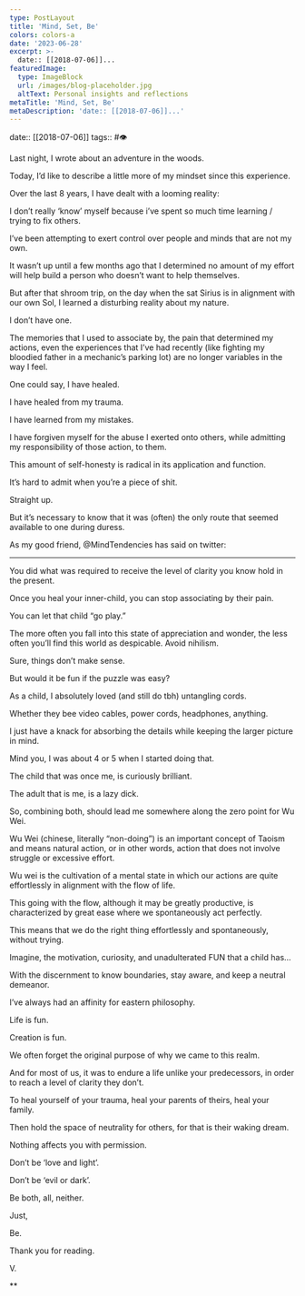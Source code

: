 ```yaml
---
type: PostLayout
title: 'Mind, Set, Be'
colors: colors-a
date: '2023-06-28'
excerpt: >-
  date:: [[2018-07-06]]...
featuredImage:
  type: ImageBlock
  url: /images/blog-placeholder.jpg
  altText: Personal insights and reflections
metaTitle: 'Mind, Set, Be'
metaDescription: 'date:: [[2018-07-06]]...'
---
```


date:: [[2018-07-06]]
tags:: #👁 

Last night, I wrote about an adventure in the woods.

  

Today, I’d like to describe a little more of my mindset since this experience.

  

Over the last 8 years, I have dealt with a looming reality:

  

I don’t really ‘know’ myself because i’ve spent so much time learning / trying to fix others.

  

I’ve been attempting to exert control over people and minds that are not my own.

  

It wasn’t up until a few months ago that I determined no amount of my effort will help build a person who doesn’t want to help themselves.

  

But after that shroom trip, on the day when the sat Sirius is in alignment with our own Sol, I learned a disturbing reality about my nature.

  

I don’t have one.

  

The memories that I used to associate by, the pain that determined my actions, even the experiences that I’ve had recently (like fighting my bloodied father in a mechanic’s parking lot) are no longer variables in the way I feel.

  

One could say, I have healed.

  

I have healed from my trauma.

  

I have learned from my mistakes.

  

I have forgiven myself for the abuse I exerted onto others, while admitting my responsibility of those action, to them.

  

This amount of self-honesty is radical in its application and function. 

  

It’s hard to admit when you’re a piece of shit.

  

Straight up.

  

But it’s necessary to know that it was (often) the only route that seemed available to one during duress.

  

As my good friend, @MindTendencies has said on twitter:

  

---

  

You did what was required to receive the level of clarity you know hold in the present.

  

Once you heal your inner-child, you can stop associating by their pain.

  

You can let that child “go play.”

  

The more often you fall into this state of appreciation and wonder, the less often you’ll find this world as despicable. Avoid nihilism.

  

Sure, things don’t make sense.

  

But would it be fun if the puzzle was easy?

  

As a child, I absolutely loved (and still do tbh) untangling cords.

  

Whether they bee video cables, power cords, headphones, anything.

  

I just have a knack for absorbing the details while keeping the larger picture in mind.

  

Mind you, I was about 4 or 5 when I started doing that.

  

The child that was once me, is curiously brilliant.

  

The adult that is me, is a lazy dick.

  

So, combining both, should lead me somewhere along the zero point for Wu Wei.

  

Wu Wei (chinese, literally “non-doing”) is an important concept of Taoism and means natural action, or in other words, action that does not involve struggle or excessive effort. 

  

Wu wei is the cultivation of a mental state in which our actions are quite effortlessly in alignment with the flow of life. 

  

This going with the flow, although it may be greatly productive, is characterized by great ease where we spontaneously act perfectly.

  

This means that we do the right thing effortlessly and spontaneously, without trying.

  

Imagine, the motivation, curiosity, and unadulterated FUN that a child has…

  

With the discernment to know boundaries, stay aware, and keep a neutral demeanor.

  

I’ve always had an affinity for eastern philosophy.

  

Life is fun.

  

Creation is fun.

  

We often forget the original purpose of why we came to this realm.

  

And for most of us, it was to endure a life unlike your predecessors, in order to reach a level of clarity they don’t.

  

To heal yourself of your trauma, heal your parents of theirs, heal your family.

  

Then hold the space of neutrality for others, for that is their waking dream.

  

Nothing affects you with permission.

  

Don’t be ‘love and light’.

  

Don’t be ‘evil or dark’.

  

Be both, all, neither.

  

Just, 

  

Be.

  

Thank you for reading.

  

V.

  
  
  
  
  
  
**
